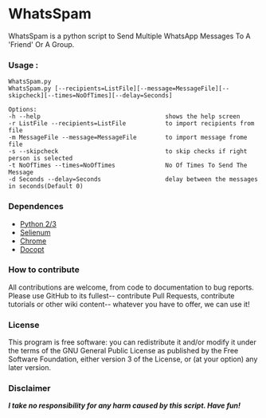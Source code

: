 # WhatsSpam

WhatsSpam is a python script to Send Multiple WhatsApp Messages To A 'Friend' Or A Group.

### Usage : 
    WhatsSpam.py
    WhatsSpam.py [--recipients=ListFile][--message=MessageFile][--skipcheck][--times=NoOfTimes][--delay=Seconds]

    Options:
    -h --help                                   shows the help screen
    -r ListFile --recipients=ListFile           to import recipients from file
    -m MessageFile --message=MessageFile        to import message frome file
    -s --skipcheck                              to skip checks if right person is selected
    -t NoOfTimes --times=NoOfTimes              No Of Times To Send The Message
    -d Seconds --delay=Seconds                  delay between the messages in seconds(Default 0)



### Dependences
* [Python 2/3][python]
* [Selienum][selenium]
* [Chrome][chrome]
* [Docopt][docopt]

### How to contribute
All contributions are welcome, from code to documentation to bug reports. Please use GitHub to its fullest-- contribute Pull Requests, contribute tutorials or other wiki content-- whatever you have to offer, we can use it!

### License
This program is free software: you can redistribute it and/or modify it under the terms of the GNU General Public License as published by the Free Software Foundation, either version 3 of the License, or (at your option) any later version.

### Disclaimer
***I take no responsibility for any harm caused by this script. Have fun!***

[selenium]: http://docopt.org/
[python]:https://www.python.org/downloads/
[chrome]:https://www.google.com/chrome/
[docopt]:http://docopt.org/